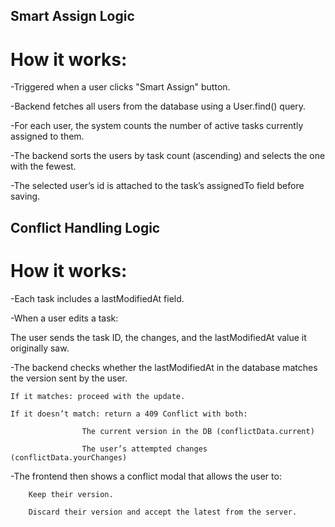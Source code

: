 ## Smart Assign Logic

# How it works:

-Triggered when a user clicks "Smart Assign" button.

-Backend fetches all users from the database using a User.find() query.

-For each user, the system counts the number of active tasks currently assigned to them.

-The backend sorts the users by task count (ascending) and selects the one with the fewest.

-The selected user’s id is attached to the task’s assignedTo field before saving.

## Conflict Handling Logic

# How it works:

-Each task includes a lastModifiedAt field.

-When a user edits a task:

The user sends the task ID, the changes, and the lastModifiedAt value it originally saw.

-The backend checks whether the lastModifiedAt in the database matches the version sent by the user.

    If it matches: proceed with the update.

    If it doesn’t match: return a 409 Conflict with both:

                    The current version in the DB (conflictData.current)

                    The user’s attempted changes (conflictData.yourChanges)

-The frontend then shows a conflict modal that allows the user to:

        Keep their version.

        Discard their version and accept the latest from the server.

